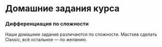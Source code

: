 # Домашние задания курса

### Дифференциация по сложности

Наши домашние задания различаются по сложности.
Мастхев сделать Classic, всё остальное &mdash; по желанию.
